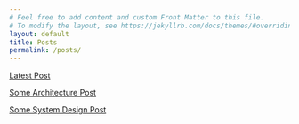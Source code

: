 ```yaml
---
# Feel free to add content and custom Front Matter to this file.
# To modify the layout, see https://jekyllrb.com/docs/themes/#overriding-theme-defaults
layout: default 
title: Posts
permalink: /posts/
---
```


[Latest Post](/_posts/2024-09-16-welcome-to-jekyll.markdown)

[Some Architecture Post](/_posts/2024-09-16-welcome-to-jekyll.markdown)

[Some System Design Post](/_posts/2024-09-16-welcome-to-jekyll.markdown)